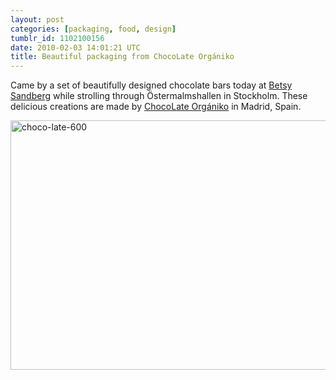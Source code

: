 ```yaml
---
layout: post
categories: [packaging, food, design]
tumblr_id: 1102100156  
date: 2010-02-03 14:01:21 UTC
title: Beautiful packaging from ChocoLate Orgániko
---
```


Came by a set of beautifully designed chocolate bars today at [Betsy Sandberg](http://www.betsychoklad.se/) while strolling through 
Östermalmshallen in Stockholm. These delicious creations are made by 
[ChocoLate Orgániko](http://www.chocolateorganiko.es/) in Madrid, Spain.

[<img src="http://farm3.static.flickr.com/2779/4327987302_49d09cf315_o.jpg" width="600" height="399" alt="choco-late-600">](http://www.chocolateorganiko.es/)
